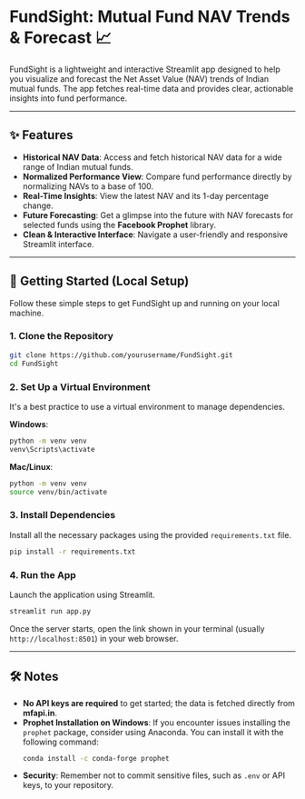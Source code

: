 # FundSight: Mutual Fund NAV Trends & Forecast 📈

FundSight is a lightweight and interactive Streamlit app designed to help you visualize and forecast the Net Asset Value (NAV) trends of Indian mutual funds. The app fetches real-time data and provides clear, actionable insights into fund performance.

-----

## ✨ Features

  * **Historical NAV Data**: Access and fetch historical NAV data for a wide range of Indian mutual funds.
  * **Normalized Performance View**: Compare fund performance directly by normalizing NAVs to a base of 100.
  * **Real-Time Insights**: View the latest NAV and its 1-day percentage change.
  * **Future Forecasting**: Get a glimpse into the future with NAV forecasts for selected funds using the **Facebook Prophet** library.
  * **Clean & Interactive Interface**: Navigate a user-friendly and responsive Streamlit interface.

-----

## 🚀 Getting Started (Local Setup)

Follow these simple steps to get FundSight up and running on your local machine.

### 1\. Clone the Repository

```bash
git clone https://github.com/yourusername/FundSight.git
cd FundSight
```

### 2\. Set Up a Virtual Environment

It's a best practice to use a virtual environment to manage dependencies.

**Windows**:

```bash
python -m venv venv
venv\Scripts\activate
```

**Mac/Linux**:

```bash
python -m venv venv
source venv/bin/activate
```

### 3\. Install Dependencies

Install all the necessary packages using the provided `requirements.txt` file.

```bash
pip install -r requirements.txt
```

### 4\. Run the App

Launch the application using Streamlit.

```bash
streamlit run app.py
```

Once the server starts, open the link shown in your terminal (usually `http://localhost:8501`) in your web browser.

-----

## 🛠 Notes

  * **No API keys are required** to get started; the data is fetched directly from **mfapi.in**.
  * **Prophet Installation on Windows**: If you encounter issues installing the `prophet` package, consider using Anaconda. You can install it with the following command:
    ```bash
    conda install -c conda-forge prophet
    ```
  * **Security**: Remember not to commit sensitive files, such as `.env` or API keys, to your repository.
